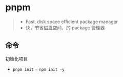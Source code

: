 # pnpm

> - Fast, disk space efficient package manager
> - 快，节省磁盘空间，的 package 管理器

## 命令

初始化项目

- `pnpm init` = `npm init -y`
